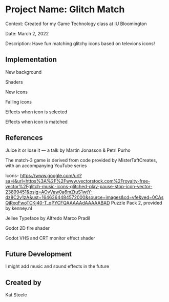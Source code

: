 # Project Name: Glitch Match
Context: Created for my Game Technology class at IU Bloomington

Date: March 2, 2022

Description: Have fun matching glitchy icons based on televions icons!

## Implementation
New background

Shaders

New icons

Falling icons

Effects when icon is selected

Effects when icon is matched

## References
Juice it or lose it — a talk by Martin Jonasson & Petri Purho

The match-3 game is derived from code provided by MisterTaftCreates, with an accompanying YouTube series

Icons- https://www.google.com/url?sa=i&url=https%3A%2F%2Fwww.vectorstock.com%2Froyalty-free-vector%2Fglitch-music-icons-glitched-play-pause-stop-icon-vector-23899451&psig=AOvVaw0a6mZtuS1wtY-dz8C2y1zA&ust=1646364484572000&source=images&cd=vfe&ved=0CAsQjRxqFwoTCKj40-T_qPYCFQAAAAAdAAAAABAD
Puzzle Pack 2, provided by kenney.nl

Jellee Typeface by Alfredo Marco Pradil

Godot 2D fire shader

Godot VHS and CRT monitor effect shader

## Future Development
I might add music and sound effects in the future

## Created by
Kat Steele
